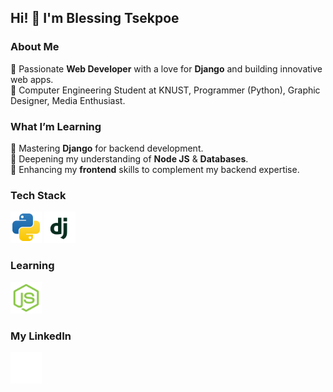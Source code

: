 ## Hi! 👋  I'm **Blessing Tsekpoe**  


### About Me  
🔹 Passionate **Web Developer** with a love for **Django** and building innovative web apps.  
🔹 Computer Engineering Student at KNUST, Programmer (Python), Graphic Designer, Media Enthusiast.  


### What I’m Learning  
🔹 Mastering **Django** for backend development.  
🔹 Deepening my understanding of **Node JS** & **Databases**.  
🔹 Enhancing my **frontend** skills to complement my backend expertise.  


### Tech Stack  
<div>
  <img src="images/python.svg" height="50px"/>
  <img src="images/django.svg" height="50px"/>
</div>

  ### Learning
<div>
  <img src="images/node.svg" height="50px"/>
</div>


### My LinkedIn
<a href="https://www.linkedin.com/in/blessing-t-6265292aa/"><img src="images/linkedin.svg" height="50px"></a>

